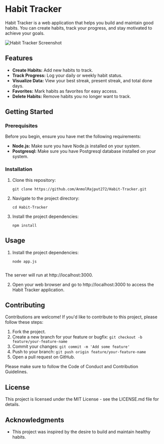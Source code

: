 # Habit Tracker

Habit Tracker is a web application that helps you build and maintain good habits. You can create habits, track your progress, and stay motivated to achieve your goals.

![Habit Tracker Screenshot](screenshot.png)

## Features

- **Create Habits:** Add new habits to track.
- **Track Progress:** Log your daily or weekly habit status.
- **Visualize Data:** View your best streak, present streak, and total done days.
- **Favorites:** Mark habits as favorites for easy access.
- **Delete Habits:** Remove habits you no longer want to track.

## Getting Started

### Prerequisites

Before you begin, ensure you have met the following requirements:

- **Node.js:** Make sure you have Node.js installed on your system.
- **Postgresql:** Make sure you have Postgresql database installed on your system.

### Installation

1. Clone this repository:

   ```shell
   git clone https://github.com/AnmolRajput272/Habit-Tracker.git

2. Navigate to the project directory:

   ```shell
   cd Habit-Tracker

3. Install the project dependencies:

   ```shell
   npm install

## Usage

1. Install the project dependencies:

   ```shell
   node app.js


The server will run at http://localhost:3000.

2. Open your web browser and go to http://localhost:3000 to access the Habit Tracker application.

## Contributing

Contributions are welcome! If you'd like to contribute to this project, please follow these steps:

1. Fork the project.
2. Create a new branch for your feature or bugfix: `git checkout -b feature/your-feature-name`
3. Commit your changes: `git commit -m 'Add some feature'`
4. Push to your branch: `git push origin feature/your-feature-name`
5. Open a pull request on GitHub.

Please make sure to follow the Code of Conduct and Contribution Guidelines.

## License

This project is licensed under the MIT License - see the LICENSE.md file for details.

## Acknowledgments

- This project was inspired by the desire to build and maintain healthy habits.


